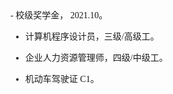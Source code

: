 <style>
@font-face {
  font-family: '宋体';
  src: local('宋体');
}

@font-face {
  font-family: 'Times New Roman';
  src: local('Times New Roman');
}
</style>

<span style="font-family: '宋体'">
- 校级奖学金， 2021.10。

- 计算机程序设计员，三级/高级工。

- 企业人力资源管理师，四级/中级工。

- 机动车驾驶证 C1。</span>